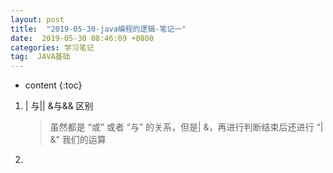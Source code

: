```yaml
---
layout: post
title:  "2019-05-30-java编程的逻辑-笔记一"
date:  2019-05-30 08:46:09 +0800
categories: 学习笔记
tag:  JAVA基础
---
```



* content
{:toc}


1. \| 与\|\|   &与&& 区别

   >虽然都是 “或” 或者 “与” 的关系，但是\| \&，再进行判断结束后还进行 “\| \&”  我们的运算

2. 